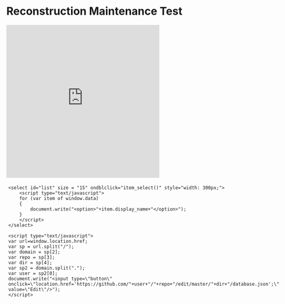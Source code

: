 # Reconstruction Maintenance Test

<script type="text/javascript">
var request = new XMLHttpRequest();
request.open('GET', "database.json", false);
request.send(null);

window.data = JSON.parse(request.responseText);

function item_select()
{
	var list = document.getElementById('list');
	var view = document.getElementById('view');
	var item = window.data[list.selectedIndex];
	view.src = "https://cubing.github.io/AnimCubeJS/cube3.html?colorscheme=ywrobg&initrevmove="+item.initrevmove+"&move="+item.move+"&repeat=0&edit=0&movetext=1&metric=2&fonttype=0&snap=1&buttonheight=25&yz=1";

	var text_moves = document.getElementById('id');
	text_moves.innerHTML=item.move;
}


</script>

<div style = "display: flex; flex-wrap: wrap;" >
<iframe id="view" src="https://cubing.github.io/AnimCubeJS/cube3.html?colorscheme=ywrobg&repeat=0&edit=0&movetext=1&metric=2&fonttype=0&snap=1&buttonheight=25&yz=1" frameborder="0" width="400" height="400"></iframe>

<div style = "margin:5px;">
	<p id="moves"/>

	<select id="list" size = "15" ondblclick="item_select()" style="width: 300px;">
		<script type="text/javascript">
		for (var item of window.data)
		{
			document.write("<option>"+item.display_name+"</option>");
		}
		</script>
	</select>

	<script type="text/javascript">
	var url=window.location.href;
	var sp = url.split("/");
	var domain = sp[2];
	var repo = sp[3];
	var dir = sp[4];
	var sp2 = domain.split(".");
	var user = sp2[0];
	document.write("<input type=\"button\" onclick=\"location.href='https://github.com/"+user+"/"+repo+"/edit/master/"+dir+"/database.json';\" value=\"Edit\"/>");
	</script>
</div>

</div>

